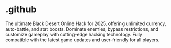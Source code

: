 # .github
The ultimate Black Desert Online Hack for 2025, offering unlimited currency, auto-battle, and stat boosts. Dominate enemies, bypass restrictions, and customize gameplay with cutting-edge hacking technology. Fully compatible with the latest game updates and user-friendly for all players.
